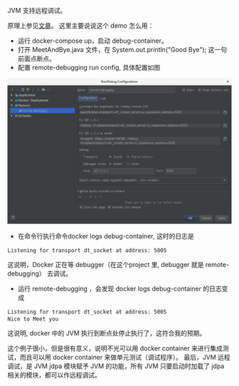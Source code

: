 JVM 支持远程调试。

原理上参见[文章](https://docs.oracle.com/javase/7/docs/technotes/guides/jpda/conninv.html)。
这里主要说说这个 demo 怎么用：
- 运行 docker-compose up，启动 debug-container。
- 打开 MeetAndBye.java 文件，在 System.out.println("Good Bye"); 这一句前面点断点。
- 配置 remote-debugging run config, 具体配置如图

![remote-debugging-run-config](./remote-debugging-run-config.png)

- 在命令行执行命令docker logs debug-container, 这时的日志是
```shell
Listening for transport dt_socket at address: 5005
```
这说明，Docker 正在等 debugger（在这个project 里, debugger 就是 remote-debugging） 去调试。

- 运行 remote-debugging ，会发现 docker logs debug-container 的日志变成
```shell
Listening for transport dt_socket at address: 5005
Nice to Meet you
```
这说明, docker 中的 JVM 执行到断点处停止执行了，这符合我的预期。



这个例子很小，但是很有意义，说明不光可以用 docker container 来进行集成测试，而且可以用 docker container 来做单元测试（调试程序）。
最后，JVM 远程调试，是 JVM jdpa 模块赋予 JVM 的功能，所有 JVM 只要启动时加载了 jdpa 相关的模块，都可以作远程调试。
